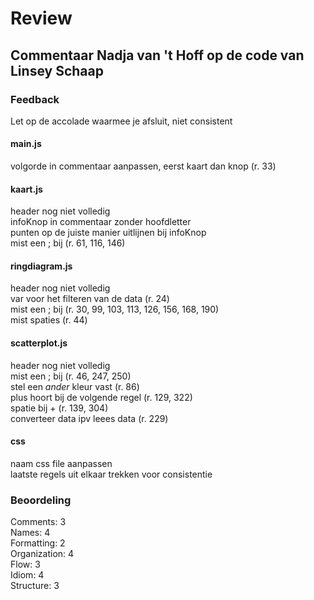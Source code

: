 # Review
## Commentaar Nadja van 't Hoff op de code van Linsey Schaap

### Feedback
Let op de accolade waarmee je afsluit, niet consistent

#### main.js
volgorde in commentaar aanpassen, eerst kaart dan knop (r. 33)

#### kaart.js
header nog niet volledig \
infoKnop in commentaar zonder hoofdletter \
punten op de juiste manier uitlijnen bij infoKnop \
mist een ; bij (r. 61, 116, 146)

#### ringdiagram.js
header nog niet volledig \
var voor het filteren van de data (r. 24) \
mist een ; bij (r. 30, 99, 103, 113, 126, 156, 168, 190) \
mist spaties (r. 44)

#### scatterplot.js
header nog niet volledig \
mist een ; bij (r. 46, 247, 250) \
stel een *ander* kleur vast (r. 86) \
plus hoort bij de volgende regel (r. 129, 322) \
spatie bij + (r. 139, 304) \
converteer data ipv leees data (r. 229)

#### css
naam css file aanpassen \
laatste regels uit elkaar trekken voor consistentie

### Beoordeling
Comments: 3 \
Names: 4 \
Formatting: 2 \
Organization: 4 \
Flow: 3 \
Idiom: 4 \
Structure: 3
